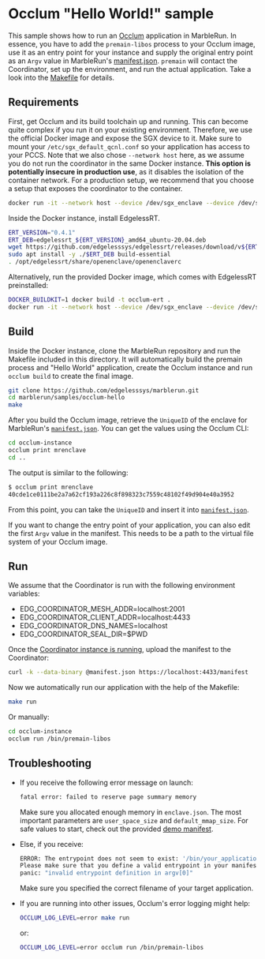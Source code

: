 # Occlum "Hello World!" sample

This sample shows how to run an [Occlum](https://github.com/occlum/occlum) application in MarbleRun. In essence, you have to add the `premain-libos` process to your Occlum image, use it as an entry point for your instance and supply the original entry point as an `Argv` value in MarbleRun's [manifest.json](manifest.json). `premain` will contact the Coordinator, set up the environment, and run the actual application. Take a look into the [Makefile](Makefile) for details.

## Requirements

First, get Occlum and its build toolchain up and running. This can become quite complex if you run it on your existing environment. Therefore, we use the official Docker image and expose the SGX device to it.
Make sure to mount your `/etc/sgx_default_qcnl.conf` so your application has access to your PCCS.
Note that we also chose `--network host` here, as we assume you do not run the coordinator in the same Docker instance. **This option is potentially insecure in production use**, as it disables the isolation of the container network. For a production setup, we recommend that you choose a setup that exposes the coordinator to the container.

```sh
docker run -it --network host --device /dev/sgx_enclave --device /dev/sgx_provision -v /dev/sgx:/dev/sgx -v /etc/sgx_default_qcnl.conf:/etc/sgx_default_qcnl.conf occlum/occlum:0.29.7-ubuntu20.04
```

Inside the Docker instance, install EdgelessRT.

```sh
ERT_VERSION="0.4.1"
ERT_DEB=edgelessrt_${ERT_VERSION}_amd64_ubuntu-20.04.deb
wget https://github.com/edgelesssys/edgelessrt/releases/download/v${ERT_VERSION}/$ERT_DEB
sudo apt install -y ./$ERT_DEB build-essential
. /opt/edgelessrt/share/openenclave/openenclaverc
```

Alternatively, run the provided Docker image, which comes with EdgelessRT preinstalled:

```sh
DOCKER_BUILDKIT=1 docker build -t occlum-ert .
docker run -it --network host --device /dev/sgx_enclave --device /dev/sgx_provision -v /dev/sgx:/dev/sgx -v /etc/sgx_default_qcnl.conf:/etc/sgx_default_qcnl.conf occlum-ert
```

## Build

Inside the Docker instance, clone the MarbleRun repository and run the Makefile included in this directory. It will automatically build the premain process and "Hello World" application, create the Occlum instance and run `occlum build` to create the final image.

```sh
git clone https://github.com/edgelesssys/marblerun.git
cd marblerun/samples/occlum-hello
make
```

After you build the Occlum image, retrieve the `UniqueID` of the enclave for MarbleRun's [`manifest.json`](manifest.json). You can get the values using the Occlum CLI:

```sh
cd occlum-instance
occlum print mrenclave
cd ..
```

The output is similar to the following:

```sh
$ occlum print mrenclave
40cde1ce0111be2a7a62cf193a226c8f898323c7559c48102f49d904e40a3952
```

From this point, you can take the `UniqueID` and insert it into [`manifest.json`](manifest.json).

If you want to change the entry point of your application, you can also edit the first `Argv` value in the manifest. This needs to be a path to the virtual file system of your Occlum image.

## Run

We assume that the Coordinator is run with the following environment variables:

- EDG_COORDINATOR_MESH_ADDR=localhost:2001
- EDG_COORDINATOR_CLIENT_ADDR=localhost:4433
- EDG_COORDINATOR_DNS_NAMES=localhost
- EDG_COORDINATOR_SEAL_DIR=$PWD

Once the [Coordinator instance is running](../../BUILD.md#run-the-coordinator), upload the manifest to the Coordinator:

```sh
curl -k --data-binary @manifest.json https://localhost:4433/manifest
```

Now we automatically run our application with the help of the Makefile:

```sh
make run
```

Or manually:

```sh
cd occlum-instance
occlum run /bin/premain-libos
```

## Troubleshooting

- If you receive the following error message on launch:

    ```sh
    fatal error: failed to reserve page summary memory
    ```

    Make sure you allocated enough memory in `enclave.json`. The most important parameters are `user_space_size` and `default_mmap_size`. For safe values to start, check out the provided [demo manifest](Occlum.json).

- Else, if you receive:

    ```sh
    ERROR: The entrypoint does not seem to exist: '/bin/your_application'
    Please make sure that you define a valid entrypoint in your manifest (for example: /bin/hello_world).
    panic: "invalid entrypoint definition in argv[0]"
    ```

    Make sure you specified the correct filename of your target application.

- If you are running into other issues, Occlum's error logging might help:

    ```sh
    OCCLUM_LOG_LEVEL=error make run
    ```

    or:

    ```sh
    OCCLUM_LOG_LEVEL=error occlum run /bin/premain-libos
    ```
